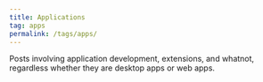 ```yaml
---
title: Applications
tag: apps
permalink: /tags/apps/
---
```


Posts involving application development, extensions, and whatnot, regardless whether they are desktop apps or web apps.
